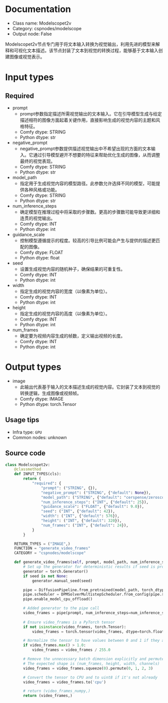 
# Documentation
- Class name: Modelscopet2v
- Category: cspnodes/modelscope
- Output node: False

Modelscopet2v节点专门用于将文本输入转换为视觉输出，利用先进的模型来解释和可视化文本描述。该节点封装了文本到视觉的转换过程，能够基于文本输入创建图像或视觉表示。

# Input types
## Required
- prompt
    - prompt参数指定描述所需视觉输出的文本输入。它在引导模型生成与给定描述相符的图像方面起着关键作用，直接影响生成的视觉内容的主题和风格特征。
    - Comfy dtype: STRING
    - Python dtype: str
- negative_prompt
    - negative_prompt参数提供描述视觉输出中不希望出现的方面的文本输入。它通过引导模型避开不想要的特征来帮助优化生成的图像，从而调整最终的视觉表现。
    - Comfy dtype: STRING
    - Python dtype: str
- model_path
    - 指定用于生成视觉内容的模型路径。此参数允许选择不同的模型，可能提供各种风格或功能。
    - Comfy dtype: STRING
    - Python dtype: str
- num_inference_steps
    - 确定模型在推理过程中将采取的步骤数。更高的步骤数可能导致更详细和连贯的视觉输出。
    - Comfy dtype: INT
    - Python dtype: int
- guidance_scale
    - 控制模型遵循提示的程度。较高的引导比例可能会产生与提供的描述更匹配的图像。
    - Comfy dtype: FLOAT
    - Python dtype: float
- seed
    - 设置生成视觉内容的随机种子，确保结果的可重复性。
    - Comfy dtype: INT
    - Python dtype: int
- width
    - 指定生成的视觉内容的宽度（以像素为单位）。
    - Comfy dtype: INT
    - Python dtype: int
- height
    - 指定生成的视觉内容的高度（以像素为单位）。
    - Comfy dtype: INT
    - Python dtype: int
- num_frames
    - 确定要为视频内容生成的帧数，定义输出视频的长度。
    - Comfy dtype: INT
    - Python dtype: int

# Output types
- image
    - 此输出代表基于输入的文本描述生成的视觉内容。它封装了文本到视觉的转换逻辑，生成图像或视频帧。
    - Comfy dtype: IMAGE
    - Python dtype: torch.Tensor


## Usage tips
- Infra type: `GPU`
- Common nodes: unknown


## Source code
```python
class Modelscopet2v:
    @classmethod
    def INPUT_TYPES(cls):
        return {
            "required": {
                "prompt": ("STRING", {}),
                "negative_prompt": ("STRING", {"default": None}),
                "model_path": ("STRING", {"default": "cerspense/zeroscope_v2_576w"}),
                "num_inference_steps": ("INT", {"default": 25}),
                "guidance_scale": ("FLOAT", {"default": 9.0}),
                "seed": ("INT", {"default": 42}),
                "width": ("INT", {"default": 576}),
                "height": ("INT", {"default": 320}),
                "num_frames": ("INT", {"default": 24}),
            }
        }

    RETURN_TYPES = ("IMAGE",)
    FUNCTION = "generate_video_frames"
    CATEGORY = "cspnodes/modelscope"

    def generate_video_frames(self, prompt, model_path, num_inference_steps, height, width, num_frames, guidance_scale, negative_prompt, seed):
        # Set up the generator for deterministic results if seed is provided
        generator = torch.Generator()
        if seed is not None:
            generator.manual_seed(seed)

        pipe = DiffusionPipeline.from_pretrained(model_path, torch_dtype=torch.float16)
        pipe.scheduler = DPMSolverMultistepScheduler.from_config(pipe.scheduler.config)
        pipe.enable_model_cpu_offload()

        # Added generator to the pipe call
        video_frames = pipe(prompt, num_inference_steps=num_inference_steps, height=height, width=width, num_frames=num_frames, guidance_scale=guidance_scale, negative_prompt=negative_prompt, generator=generator).frames
        
        # Ensure video_frames is a PyTorch tensor
        if not isinstance(video_frames, torch.Tensor):
            video_frames = torch.tensor(video_frames, dtype=torch.float32)

        # Normalize the tensor to have values between 0 and 1 if they are in the range 0-255
        if video_frames.max() > 1.0:
            video_frames = video_frames / 255.0

        # Remove the unnecessary batch dimension explicitly and permute the dimensions
        # The expected shape is (num_frames, height, width, channels)
        video_frames = video_frames.squeeze(0).permute(0, 1, 2, 3)

        # Convert the tensor to CPU and to uint8 if it's not already
        video_frames = video_frames.to('cpu')

        # return (video_frames_numpy,)
        return (video_frames,)

```
